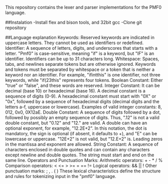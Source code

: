 This repository contains the lexer and parser implementations for the PMF0 language.

##Instalation
-Install flex and bison tools, and 32bit gcc
-Clone git repository

##Language explanation
Keywords: Reserved keywords are indicated in uppercase letters. They cannot be used as identifiers or redefined.
Identifier: A sequence of letters, digits, and underscores that starts with a letter. "Pmf0" is case-sensitive, meaning "if" is a keyword, but "IF" is an identifier. Identifiers can be up to 31 characters long.
Whitespace: Spaces, tabs, and newlines separate tokens but are otherwise ignored. Keywords and tokens must be separated by whitespace or a token that is neither a keyword nor an identifier. For example, "ifintthis" is one identifier, not three keywords, while "if(23this" represents four tokens.
Boolean Constant: Either "true" or "false", and these words are reserved.
Integer Constant: It can be decimal (base 10) or hexadecimal (base 16). A decimal constant is a sequence of digits (0-9). A hexadecimal constant must start with "0X" or "0x", followed by a sequence of hexadecimal digits (decimal digits and the letters a-f, uppercase or lowercase). Examples of valid integer constants: 8, 012, 0x0, 0X12aE.
Double Constant: A sequence of digits followed by a dot, followed by possibly an empty sequence of digits. Thus, ".12" is not a valid double constant, but "0.12" and "12." are valid. A double can have an optional exponent, for example, "12.2E+2". In this notation, the dot is mandatory, the sign is optional (if absent, it defaults to +), and "E" can be lowercase or uppercase. "12E+2" is not valid, but "12.E+2" is. Leading zeros in the mantissa and exponent are allowed.
String Constant: A sequence of characters enclosed in double quotes and can contain any characters except newline and double quotes. The string must start and end on the same line.
Operators and Punctuation Marks:
Arithmetic operators: + - * / % \
Comparison operators: < <= > >= = == !=
Logical operators: && || !
Other punctuation marks: ; , . ( )
These lexical characteristics define the structure and rules for tokenizing input in the "pmf0" language.
